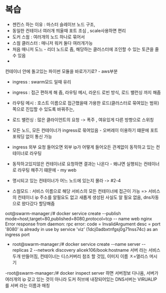 # 복습
- 젠킨스 하는 이유 : 마스터 슬레이브 노드 구조,
- 동일한 컨테이너 여러개 띄울때 포트 조심 , scale사용하면 편리
- 도커 스웜 : 여러개의 노드 하나로 묶어서 
- 스웜 클러스터 : 매니저 워커 둘다 여러개가능
- 처음 매니저 도느 - 리더 노드로 줌, 해당하는 클러스터에 조인할 수 있는 토큰을 줄 수 있음
- 

컨테이너 안에 돌고있는 파이썬 모듈을 바로가기로? - aws부분 

- ingress : swarm모드 일때 유리
- ingress : 접근 편하게 해 줌, 라우팅 메시, 라운드 로빈 방식, 로드 밸런싱 까지 해줌
- 라우팅 메시 : 호스트 이름으로 접근했을때 가용한 로드(클러스터로 묶여있는 범위) 쪽으로 진입할 수 있도록 바꿔주는,  
- 로드 밸런싱 : 많은 클라이언트의 요청 -> 폭주 , 여유있게 다른 방향으로 스위칭

- 모든 노드, 모든 컨테이너가 ingress로 묶여있음 - 오버레이 이용하기 떄문에 포트포워딩 없이 통신 가능
- ingress 외부 요청 들어오면 외부 ip가 어떻게 들어오든 관계없이 동작하고 있는 컨테이너로 라우팅 
- 동작하고있지않은 컨테이너로 요청하면 결과는 나온다 - 왜냐면 실행되는 컨테이너로 라우팅 해주기 떄문에 - my web
- 명시되고 있는 컨테이너가 어느 노드에 있는지 몰라 -> #2-4

- 스웜모드 : 서비스 이름으로 해당 서비스의 모든 컨테이너에 접근이 가능 => 서비스의 컨테이너 ip 주소를 알필요도 없고 새롭게 생성된 사실도 알 필요 없음, dns자동으로 왔다갔다 할당해줌

oot@swarm-manager:/# docker service create --publish mode=host,target=80,published=8080,protocol=tcp --
name web nginx
Error response from daemon: rpc error: code = InvalidArgument desc = port '8080' is already 
in use by service 'viz' (1dcj0adbxtnfgsj0g71nss74c) as an ingress port

- root@swarm-manager:/# docker service create --name server --replicas 2 --network discovery alicek106/book:hostname
서버 라는 서비스 두개 만들어짐, 컨테이너는 디스커버리 참조 할 것임, 이미지 이름 ㅈ=앨리스 머시기

-root@swarm-manager:/# docker inspect server 하면 서버정보 다나옴, 서버가 여러개의 ip 갖고 있는 것이 아니라 도커 허브에 내장되어있는 DNS서버는 VIRUALIP를 서버 라는 이름과 매칭
